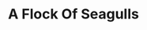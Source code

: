 ---
title: "A Flock Of Seagulls"
summary: "A Flock of Seagulls are an English new wave band formed in Liverpool in 1979. The group, whose best-known line-up comprised Mike Score, Ali Score, Frank Maudsley and Paul Reynolds, hit the peak of their chart success in the early 1980s.The group had a string of international hit singles including \"I Ran \" , \"Space Age Love Song\" , \"Wishing \" , and \"The More You Live, the More You Love\" . Their video for \"I Ran \" received airplay on MTV during the Second British Invasion. The band won a Grammy Award in 1983 for their instrumental \"D.N.A.\" .In 2018, the members of the original lineup came together to record an album with the Prague Philharmonic Orchestra entitled Ascension. In 2021, the original lineup once again reunited temporarily to record another album with the Prague Philharmonic Orchestra entitled String Theory."
slug: "a-flock-of-seagulls"
image: "a-flock-of-seagulls.jpg"
apple_music_artist_url: "https://music.apple.com/gb/artist/a-flock-of-seagulls/2323031"
wikipedia_url: "https://en.wikipedia.org/wiki/A_Flock_of_Seagulls"
---